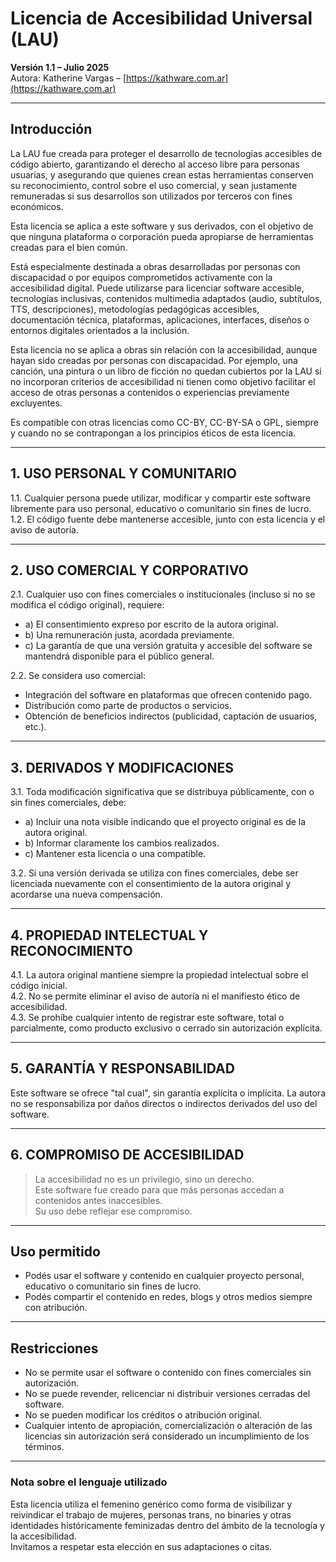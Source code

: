 # Licencia de Accesibilidad Universal (LAU)  
**Versión 1.1 – Julio 2025**  
Autora: Katherine Vargas – [https://kathware.com.ar](https://kathware.com.ar)

---

## Introducción

La LAU fue creada para proteger el desarrollo de tecnologías accesibles de código abierto, garantizando el derecho al acceso libre para personas usuarias, y asegurando que quienes crean estas herramientas conserven su reconocimiento, control sobre el uso comercial, y sean justamente remuneradas si sus desarrollos son utilizados por terceros con fines económicos.

Esta licencia se aplica a este software y sus derivados, con el objetivo de que ninguna plataforma o corporación pueda apropiarse de herramientas creadas para el bien común.

Está especialmente destinada a obras desarrolladas por personas con discapacidad o por equipos comprometidos activamente con la accesibilidad digital. Puede utilizarse para licenciar software accesible, tecnologías inclusivas, contenidos multimedia adaptados (audio, subtítulos, TTS, descripciones), metodologías pedagógicas accesibles, documentación técnica, plataformas, aplicaciones, interfaces, diseños o entornos digitales orientados a la inclusión.

Esta licencia no se aplica a obras sin relación con la accesibilidad, aunque hayan sido creadas por personas con discapacidad. Por ejemplo, una canción, una pintura o un libro de ficción no quedan cubiertos por la LAU si no incorporan criterios de accesibilidad ni tienen como objetivo facilitar el acceso de otras personas a contenidos o experiencias previamente excluyentes.

Es compatible con otras licencias como CC-BY, CC-BY-SA o GPL, siempre y cuando no se contrapongan a los principios éticos de esta licencia.

---

## 1. USO PERSONAL Y COMUNITARIO

1.1. Cualquier persona puede utilizar, modificar y compartir este software libremente para uso personal, educativo o comunitario sin fines de lucro.  
1.2. El código fuente debe mantenerse accesible, junto con esta licencia y el aviso de autoría.

---

## 2. USO COMERCIAL Y CORPORATIVO

2.1. Cualquier uso con fines comerciales o institucionales (incluso si no se modifica el código original), requiere:

- a) El consentimiento expreso por escrito de la autora original.  
- b) Una remuneración justa, acordada previamente.  
- c) La garantía de que una versión gratuita y accesible del software se mantendrá disponible para el público general.

2.2. Se considera uso comercial:

- Integración del software en plataformas que ofrecen contenido pago.  
- Distribución como parte de productos o servicios.  
- Obtención de beneficios indirectos (publicidad, captación de usuarios, etc.).

---

## 3. DERIVADOS Y MODIFICACIONES

3.1. Toda modificación significativa que se distribuya públicamente, con o sin fines comerciales, debe:

- a) Incluir una nota visible indicando que el proyecto original es de la autora original.  
- b) Informar claramente los cambios realizados.  
- c) Mantener esta licencia o una compatible.

3.2. Si una versión derivada se utiliza con fines comerciales, debe ser licenciada nuevamente con el consentimiento de la autora original y acordarse una nueva compensación.

---

## 4. PROPIEDAD INTELECTUAL Y RECONOCIMIENTO

4.1. La autora original mantiene siempre la propiedad intelectual sobre el código inicial.  
4.2. No se permite eliminar el aviso de autoría ni el manifiesto ético de accesibilidad.  
4.3. Se prohíbe cualquier intento de registrar este software, total o parcialmente, como producto exclusivo o cerrado sin autorización explícita.

---

## 5. GARANTÍA Y RESPONSABILIDAD

Este software se ofrece "tal cual", sin garantía explícita o implícita. La autora no se responsabiliza por daños directos o indirectos derivados del uso del software.

---

## 6. COMPROMISO DE ACCESIBILIDAD

> La accesibilidad no es un privilegio, sino un derecho.  
> Este software fue creado para que más personas accedan a contenidos antes inaccesibles.  
> Su uso debe reflejar ese compromiso.

---

## Uso permitido

- Podés usar el software y contenido en cualquier proyecto personal, educativo o comunitario sin fines de lucro.  
- Podés compartir el contenido en redes, blogs y otros medios siempre con atribución.

---

## Restricciones

- No se permite usar el software o contenido con fines comerciales sin autorización.  
- No se puede revender, relicenciar ni distribuir versiones cerradas del software.  
- No se pueden modificar los créditos o atribución original.  
- Cualquier intento de apropiación, comercialización o alteración de las licencias sin autorización será considerado un incumplimiento de los términos.

---

### Nota sobre el lenguaje utilizado

Esta licencia utiliza el femenino genérico como forma de visibilizar y reivindicar el trabajo de mujeres, personas trans, no binaries y otras identidades históricamente feminizadas dentro del ámbito de la tecnología y la accesibilidad.  
Invitamos a respetar esta elección en sus adaptaciones o citas.
